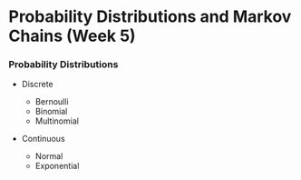 # Probability Distributions and Markov Chains (Week 5)

### Probability Distributions

- Discrete
  - Bernoulli
  - Binomial
  - Multinomial
  
- Continuous
  - Normal
  - Exponential
